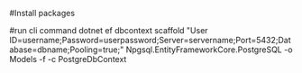 #Install packages

<ItemGroup>
    <PackageReference Include="Microsoft.EntityFrameworkCore" Version="2.1.1" />
    <PackageReference Include="Microsoft.EntityFrameworkCore.Design" Version="2.1.1" />
    <PackageReference Include="Microsoft.EntityFrameworkCore.Tools" Version="2.1.1" />
    <PackageReference Include="Npgsql.EntityFrameworkCore.PostgreSQL" Version="2.1.1" />
    <PackageReference Include="Npgsql.EntityFrameworkCore.PostgreSQL.Design" Version="1.1.1" />
  </ItemGroup>


  <ItemGroup>
    <DotNetCliToolReference Include="Microsoft.EntityFrameworkCore.Tools.DotNet" Version="2.0.3" />
  </ItemGroup>

#run cli command
dotnet ef dbcontext scaffold "User ID=username;Password=userpassword;Server=servername;Port=5432;Database=dbname;Pooling=true;" Npgsql.EntityFrameworkCore.PostgreSQL -o Models -f -c PostgreDbContext
